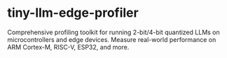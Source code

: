 # tiny-llm-edge-profiler
Comprehensive profiling toolkit for running 2-bit/4-bit quantized LLMs on microcontrollers and edge devices. Measure real-world performance on ARM Cortex-M, RISC-V, ESP32, and more.
